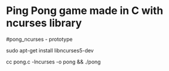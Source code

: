 # Ping Pong game made in C with ncurses library
#pong_ncurses - prototype

sudo apt-get install libncurses5-dev

cc pong.c -lncurses -o pong && ./pong
